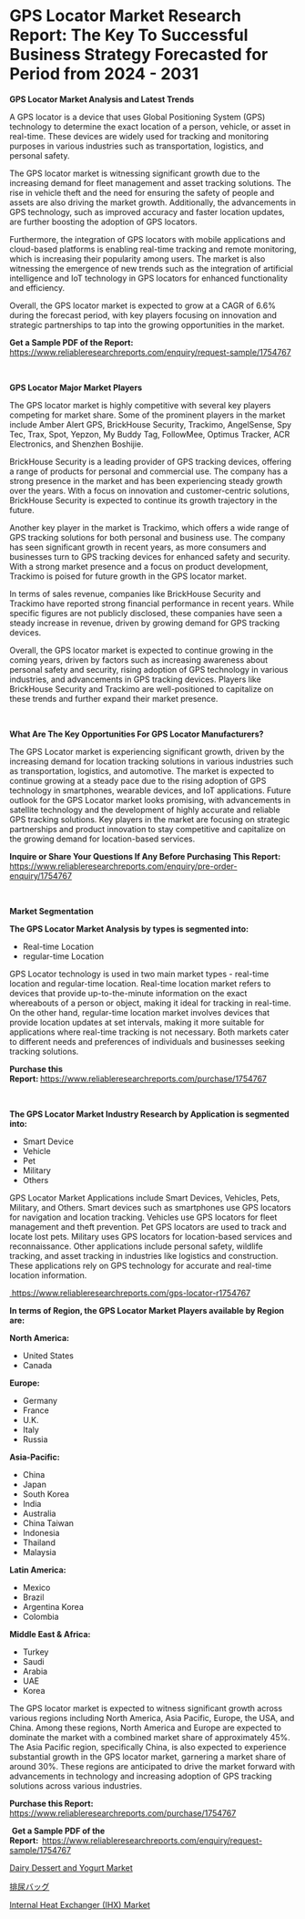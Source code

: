 <p><h1>GPS Locator Market Research Report: The Key To Successful Business Strategy Forecasted for Period from 2024 - 2031</h1></p><p><strong>GPS Locator Market Analysis and Latest Trends</strong></p>
<p><p>A GPS locator is a device that uses Global Positioning System (GPS) technology to determine the exact location of a person, vehicle, or asset in real-time. These devices are widely used for tracking and monitoring purposes in various industries such as transportation, logistics, and personal safety.</p><p>The GPS locator market is witnessing significant growth due to the increasing demand for fleet management and asset tracking solutions. The rise in vehicle theft and the need for ensuring the safety of people and assets are also driving the market growth. Additionally, the advancements in GPS technology, such as improved accuracy and faster location updates, are further boosting the adoption of GPS locators.</p><p>Furthermore, the integration of GPS locators with mobile applications and cloud-based platforms is enabling real-time tracking and remote monitoring, which is increasing their popularity among users. The market is also witnessing the emergence of new trends such as the integration of artificial intelligence and IoT technology in GPS locators for enhanced functionality and efficiency.</p><p>Overall, the GPS locator market is expected to grow at a CAGR of 6.6% during the forecast period, with key players focusing on innovation and strategic partnerships to tap into the growing opportunities in the market.</p></p>
<p><strong>Get a Sample PDF of the Report:&nbsp;</strong> <a href="https://www.reliableresearchreports.com/enquiry/request-sample/1754767">https://www.reliableresearchreports.com/enquiry/request-sample/1754767</a></p>
<p>&nbsp;</p>
<p><strong>GPS Locator Major Market Players</strong></p>
<p><p>The GPS locator market is highly competitive with several key players competing for market share. Some of the prominent players in the market include Amber Alert GPS, BrickHouse Security, Trackimo, AngelSense, Spy Tec, Trax, Spot, Yepzon, My Buddy Tag, FollowMee, Optimus Tracker, ACR Electronics, and Shenzhen Boshijie.</p><p>BrickHouse Security is a leading provider of GPS tracking devices, offering a range of products for personal and commercial use. The company has a strong presence in the market and has been experiencing steady growth over the years. With a focus on innovation and customer-centric solutions, BrickHouse Security is expected to continue its growth trajectory in the future.</p><p>Another key player in the market is Trackimo, which offers a wide range of GPS tracking solutions for both personal and business use. The company has seen significant growth in recent years, as more consumers and businesses turn to GPS tracking devices for enhanced safety and security. With a strong market presence and a focus on product development, Trackimo is poised for future growth in the GPS locator market.</p><p>In terms of sales revenue, companies like BrickHouse Security and Trackimo have reported strong financial performance in recent years. While specific figures are not publicly disclosed, these companies have seen a steady increase in revenue, driven by growing demand for GPS tracking devices.</p><p>Overall, the GPS locator market is expected to continue growing in the coming years, driven by factors such as increasing awareness about personal safety and security, rising adoption of GPS technology in various industries, and advancements in GPS tracking devices. Players like BrickHouse Security and Trackimo are well-positioned to capitalize on these trends and further expand their market presence.</p></p>
<p>&nbsp;</p>
<p><strong>What Are The Key Opportunities For GPS Locator Manufacturers?</strong></p>
<p><p>The GPS Locator market is experiencing significant growth, driven by the increasing demand for location tracking solutions in various industries such as transportation, logistics, and automotive. The market is expected to continue growing at a steady pace due to the rising adoption of GPS technology in smartphones, wearable devices, and IoT applications. Future outlook for the GPS Locator market looks promising, with advancements in satellite technology and the development of highly accurate and reliable GPS tracking solutions. Key players in the market are focusing on strategic partnerships and product innovation to stay competitive and capitalize on the growing demand for location-based services.</p></p>
<p><strong>Inquire or Share Your Questions If Any Before Purchasing This Report:</strong> <a href="https://www.reliableresearchreports.com/enquiry/pre-order-enquiry/1754767">https://www.reliableresearchreports.com/enquiry/pre-order-enquiry/1754767</a></p>
<p>&nbsp;</p>
<p><strong>Market Segmentation</strong></p>
<p><strong>The GPS Locator Market Analysis by types is segmented into:</strong></p>
<p><ul><li>Real-time Location</li><li>regular-time Location</li></ul></p>
<p><p>GPS Locator technology is used in two main market types - real-time location and regular-time location. Real-time location market refers to devices that provide up-to-the-minute information on the exact whereabouts of a person or object, making it ideal for tracking in real-time. On the other hand, regular-time location market involves devices that provide location updates at set intervals, making it more suitable for applications where real-time tracking is not necessary. Both markets cater to different needs and preferences of individuals and businesses seeking tracking solutions.</p></p>
<p><strong>Purchase this Report:&nbsp;</strong><a href="https://www.reliableresearchreports.com/purchase/1754767">https://www.reliableresearchreports.com/purchase/1754767</a></p>
<p>&nbsp;</p>
<p><strong>The GPS Locator Market Industry Research by Application is segmented into:</strong></p>
<p><ul><li>Smart Device</li><li>Vehicle</li><li>Pet</li><li>Military</li><li>Others</li></ul></p>
<p><p>GPS Locator Market Applications include Smart Devices, Vehicles, Pets, Military, and Others. Smart devices such as smartphones use GPS locators for navigation and location tracking. Vehicles use GPS locators for fleet management and theft prevention. Pet GPS locators are used to track and locate lost pets. Military uses GPS locators for location-based services and reconnaissance. Other applications include personal safety, wildlife tracking, and asset tracking in industries like logistics and construction. These applications rely on GPS technology for accurate and real-time location information.</p></p>
<p><a href="https://www.reliableresearchreports.com/gps-locator-r1754767">&nbsp;https://www.reliableresearchreports.com/gps-locator-r1754767</a></p>
<p><strong>In terms of Region, the GPS Locator Market Players available by Region are:</strong></p>
<p>
    <p> <strong> North America: </strong>
        <ul>
            <li>United States</li>
            <li>Canada</li>
        </ul>
        </p> 
    <p> <strong> Europe: </strong>
        <ul>
            <li>Germany</li>
            <li>France</li>
            <li>U.K.</li>
            <li>Italy</li>
            <li>Russia</li>
        </ul>
        </p> 
    <p> <strong> Asia-Pacific: </strong>
        <ul>
            <li>China</li>
            <li>Japan</li>
            <li>South Korea</li>
            <li>India</li>
            <li>Australia</li>
            <li>China Taiwan</li>
            <li>Indonesia</li>
            <li>Thailand</li>
            <li>Malaysia</li>
        </ul>
        </p> 
    <p> <strong> Latin America: </strong>
        <ul>
            <li>Mexico</li>
            <li>Brazil</li>
            <li>Argentina Korea</li>
            <li>Colombia</li>
        </ul>
        </p> 
    <p> <strong> Middle East & Africa: </strong>
        <ul>
            <li>Turkey</li>
            <li>Saudi</li>
            <li>Arabia</li>
            <li>UAE</li>
            <li>Korea</li>
        </ul>
    </p>
    </p>
<p><p>The GPS locator market is expected to witness significant growth across various regions including North America, Asia Pacific, Europe, the USA, and China. Among these regions, North America and Europe are expected to dominate the market with a combined market share of approximately 45%. The Asia Pacific region, specifically China, is also expected to experience substantial growth in the GPS locator market, garnering a market share of around 30%. These regions are anticipated to drive the market forward with advancements in technology and increasing adoption of GPS tracking solutions across various industries.</p></p>
<p><strong>Purchase this Report: </strong><a href="https://www.reliableresearchreports.com/purchase/1754767">https://www.reliableresearchreports.com/purchase/1754767</a></p>
<p>&nbsp;<strong>Get a Sample PDF of the Report:&nbsp;&nbsp;</strong><a href="https://www.reliableresearchreports.com/enquiry/request-sample/1754767">https://www.reliableresearchreports.com/enquiry/request-sample/1754767</a></p>
<p><strong></strong></p>
<p><p><a href="https://www.linkedin.com/pulse/dairy-dessert-yogurt-market-report-reveals-latest-trends-growth-jpiwf?trackingId=GJrxlBLFhHhWS4oVUXEYoQ%3D%3D">Dairy Dessert and Yogurt Market</a></p><p><a href="https://github.com/sghwr779811674/Market-Research-Report-List-1/blob/main/667587241213.md">排尿バッグ</a></p><p><a href="https://www.linkedin.com/pulse/internal-heat-exchanger-ihx-market-offer-valuable-insights-e69ie?trackingId=e%2FJ9BvotvbHy1ga4y62Mig%3D%3D">Internal Heat Exchanger (IHX) Market</a></p></p>